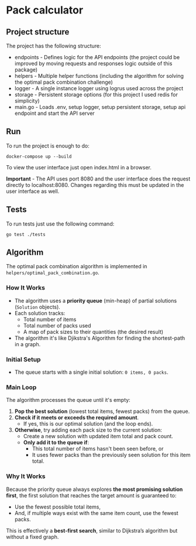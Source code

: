 # Pack calculator

## Project structure

The project has the following structure:
- endpoints - Defines logic for the API endpoints (the project could be improved by moving requests and responses logic outside of this package)
- helpers - Multiple helper functions (including the algorithm for solving the optimal pack combination challenge)
- logger - A single instance logger using logrus used across the project
- storage - Persistent storage options (for this project I used redis for simplicity)
- main.go - Loads .env, setup logger, setup persistent storage, setup api endpoint and start the API server

## Run

To run the project is enough to do:

```
docker-compose up --build
```

To view the user interface just open index.html in a browser. 

**Important** - The API uses port 8080 and the user interface does the request directly to localhost:8080. Changes regarding this must be updated in the user interface as well.

## Tests

To run tests just use the following command:

```go test ./tests```

## Algorithm

The optimal pack combination algorithm is implemented in `helpers/optimal_pack_combination.go`.

### How It Works

- The algorithm uses a **priority queue** (min-heap) of partial solutions (`Solution` objects).
- Each solution tracks:
  - Total number of items
  - Total number of packs used
  - A map of pack sizes to their quantities (the desired result)
- The algorithm it's like Djikstra's Algorithm for finding the shortest-path in a graph.

### Initial Setup

- The queue starts with a single initial solution: `0 items, 0 packs`.

### Main Loop

The algorithm processes the queue until it's empty:

1. **Pop the best solution** (lowest total items, fewest packs) from the queue.
2. **Check if it meets or exceeds the required amount**.  
   - If yes, this is our optimal solution (and the loop ends).
3. **Otherwise**, try adding each pack size to the current solution:
   - Create a new solution with updated item total and pack count.
   - **Only add it to the queue if**:
     - This total number of items hasn't been seen before, or
     - It uses fewer packs than the previously seen solution for this item total.

### Why It Works

Because the priority queue always explores **the most promising solution first**, the first solution that reaches the target amount is guaranteed to:
- Use the fewest possible total items,
- And, if multiple ways exist with the same item count, use the fewest packs.

This is effectively a **best-first search**, similar to Dijkstra’s algorithm but without a fixed graph.

